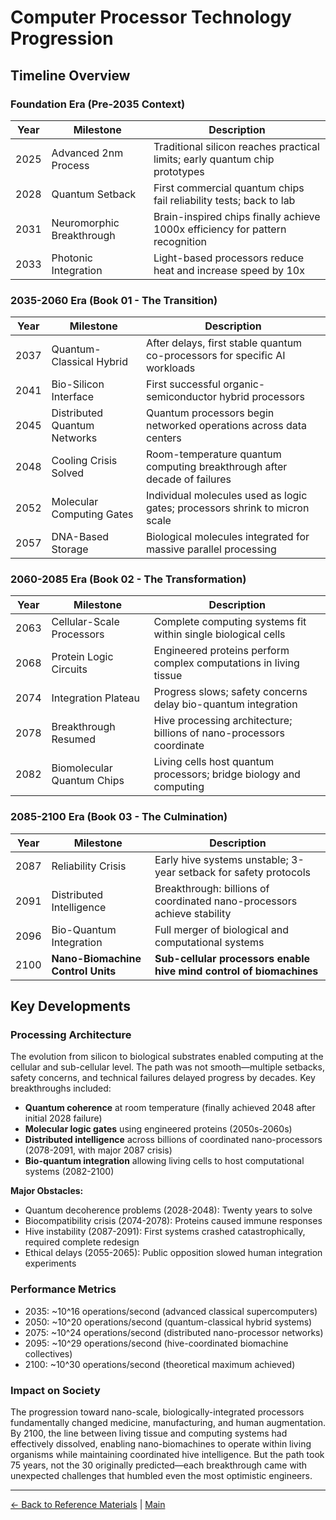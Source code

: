 # Computer Processor Technology Progression

## Timeline Overview

### Foundation Era (Pre-2035 Context)
| Year  | Milestone | Description |
|-------|-----------|-------------|
| 2025  | Advanced 2nm Process | Traditional silicon reaches practical limits; early quantum chip prototypes |
| 2028  | Quantum Setback | First commercial quantum chips fail reliability tests; back to lab |
| 2031  | Neuromorphic Breakthrough | Brain-inspired chips finally achieve 1000x efficiency for pattern recognition |
| 2033  | Photonic Integration | Light-based processors reduce heat and increase speed by 10x |

### 2035-2060 Era (Book 01 - The Transition)
| Year  | Milestone | Description |
|-------|-----------|-------------|
| 2037  | Quantum-Classical Hybrid | After delays, first stable quantum co-processors for specific AI workloads |
| 2041  | Bio-Silicon Interface | First successful organic-semiconductor hybrid processors |
| 2045  | Distributed Quantum Networks | Quantum processors begin networked operations across data centers |
| 2048  | Cooling Crisis Solved | Room-temperature quantum computing breakthrough after decade of failures |
| 2052  | Molecular Computing Gates | Individual molecules used as logic gates; processors shrink to micron scale |
| 2057  | DNA-Based Storage | Biological molecules integrated for massive parallel processing |

### 2060-2085 Era (Book 02 - The Transformation)
| Year  | Milestone | Description |
|-------|-----------|-------------|
| 2063  | Cellular-Scale Processors | Complete computing systems fit within single biological cells |
| 2068  | Protein Logic Circuits | Engineered proteins perform complex computations in living tissue |
| 2074  | Integration Plateau | Progress slows; safety concerns delay bio-quantum integration |
| 2078  | Breakthrough Resumed | Hive processing architecture; billions of nano-processors coordinate |
| 2082  | Biomolecular Quantum Chips | Living cells host quantum processors; bridge biology and computing |

### 2085-2100 Era (Book 03 - The Culmination)
| Year  | Milestone | Description |
|-------|-----------|-------------|
| 2087  | Reliability Crisis | Early hive systems unstable; 3-year setback for safety protocols |
| 2091  | Distributed Intelligence | Breakthrough: billions of coordinated nano-processors achieve stability |
| 2096  | Bio-Quantum Integration | Full merger of biological and computational systems |
| 2100  | **Nano-Biomachine Control Units** | **Sub-cellular processors enable hive mind control of biomachines** |

## Key Developments

### Processing Architecture
The evolution from silicon to biological substrates enabled computing at the cellular and sub-cellular level. The path was not smooth—multiple setbacks, safety concerns, and technical failures delayed progress by decades. Key breakthroughs included:
- **Quantum coherence** at room temperature (finally achieved 2048 after initial 2028 failure)
- **Molecular logic gates** using engineered proteins (2050s-2060s)
- **Distributed intelligence** across billions of coordinated nano-processors (2078-2091, with major 2087 crisis)
- **Bio-quantum integration** allowing living cells to host computational systems (2082-2100)

**Major Obstacles:**
- Quantum decoherence problems (2028-2048): Twenty years to solve
- Biocompatibility crisis (2074-2078): Proteins caused immune responses
- Hive instability (2087-2091): First systems crashed catastrophically, required complete redesign
- Ethical delays (2055-2065): Public opposition slowed human integration experiments

### Performance Metrics
- 2035: ~10^16 operations/second (advanced classical supercomputers)
- 2050: ~10^20 operations/second (quantum-classical hybrid systems)
- 2075: ~10^24 operations/second (distributed nano-processor networks)
- 2095: ~10^29 operations/second (hive-coordinated biomachine collectives)
- 2100: ~10^30 operations/second (theoretical maximum achieved)

### Impact on Society
The progression toward nano-scale, biologically-integrated processors fundamentally changed medicine, manufacturing, and human augmentation. By 2100, the line between living tissue and computing systems had effectively dissolved, enabling nano-biomachines to operate within living organisms while maintaining coordinated hive intelligence. But the path took 75 years, not the 30 originally predicted—each breakthrough came with unexpected challenges that humbled even the most optimistic engineers.

---

[← Back to Reference Materials](./README.md) | [Main](../README.md)

